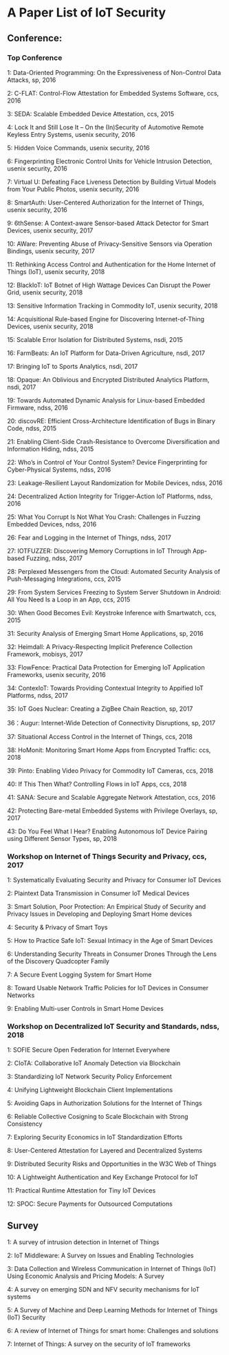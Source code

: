 # A Paper List of IoT Security 
 ## Conference:
 ### Top Conference
  1: Data-Oriented Programming: On the Expressiveness of Non-Control Data Attacks, sp, 2016
  
  2: C-FLAT: Control-Flow Attestation for Embedded Systems Software, ccs, 2016
  
  3: SEDA: Scalable Embedded Device Attestation, ccs, 2015
  
  4: Lock It and Still Lose It – On the (In)Security of Automotive Remote Keyless Entry Systems, usenix security, 2016
  
  5: Hidden Voice Commands, usenix security, 2016
  
  6: Fingerprinting Electronic Control Units for Vehicle Intrusion Detection, usenix security, 2016
  
  7: Virtual U: Defeating Face Liveness Detection by Building Virtual Models from Your Public Photos, usenix security, 2016
  
  8: SmartAuth: User-Centered Authorization for the Internet of Things, usenix security, 2016
  
  9: 6thSense: A Context-aware Sensor-based Attack Detector for Smart Devices, usenix security, 2017
 
  10: AWare: Preventing Abuse of Privacy-Sensitive Sensors via Operation Bindings, usenix security, 2017
  
  11: Rethinking Access Control and Authentication for the Home Internet of Things (IoT), usenix security, 2018
  
  12: BlackIoT: IoT Botnet of High Wattage Devices Can Disrupt the Power Grid, usenix security, 2018
  
  13: Sensitive Information Tracking in Commodity IoT, usenix security, 2018
  
  14: Acquisitional Rule-based Engine for Discovering Internet-of-Thing Devices, usenix security, 2018
  
  15: Scalable Error Isolation for Distributed Systems, nsdi, 2015
  
  16: FarmBeats: An IoT Platform for Data-Driven Agriculture, nsdi, 2017
  
  17: Bringing IoT to Sports Analytics, nsdi, 2017
  
  18: Opaque: An Oblivious and Encrypted Distributed Analytics Platform, nsdi, 2017
  
  19: Towards Automated Dynamic Analysis for Linux-based Embedded Firmware, ndss, 2016
  
  20: discovRE: Efficient Cross-Architecture Identification of Bugs in Binary Code, ndss, 2015
  
  21: Enabling Client-Side Crash-Resistance to Overcome Diversification and Information Hiding, ndss, 2015
  
  22: Who’s in Control of Your Control System? Device Fingerprinting for Cyber-Physical Systems, ndss, 2016
  
  23: Leakage-Resilient Layout Randomization for Mobile Devices, ndss, 2016
  
  24: Decentralized Action Integrity for Trigger-Action IoT Platforms, ndss, 2016
  
  25: What You Corrupt Is Not What You Crash: Challenges in Fuzzing Embedded Devices, ndss, 2016
  
  26: Fear and Logging in the Internet of Things, ndss, 2017
  
  27: IOTFUZZER: Discovering Memory Corruptions in IoT Through App-based Fuzzing, ndss, 2017
  
  28: Perplexed Messengers from the Cloud: Automated Security Analysis of Push-Messaging Integrations, ccs, 2015
  
  29: From System Services Freezing to System Server Shutdown in Android: All You Need Is a Loop in an App, ccs, 2015
  
  30: When Good Becomes Evil: Keystroke Inference with Smartwatch, ccs, 2015
  
  31: Security Analysis of Emerging Smart Home Applications, sp, 2016
  
  32: Heimdall: A Privacy-Respecting Implicit Preference Collection Framework, mobisys, 2017
  
  33: FlowFence: Practical Data Protection for Emerging IoT Application Frameworks, usenix security, 2016
  
  34: ContexIoT: Towards Providing Contextual Integrity to Appified IoT Platforms, ndss, 2017
  
  35: IoT Goes Nuclear: Creating a ZigBee Chain Reaction, sp, 2017
  
  36：Augur: Internet-Wide Detection of Connectivity Disruptions, sp, 2017
  
  37: Situational Access Control in the Internet of Things, ccs, 2018
  
  38: HoMonit: Monitoring Smart Home Apps from Encrypted Traffic: ccs, 2018
  
  39: Pinto: Enabling Video Privacy for Commodity IoT Cameras, ccs, 2018
  
  40: If This Then What? Controlling Flows in IoT Apps, ccs, 2018
  
  41: SANA: Secure and Scalable Aggregate Network Attestation, ccs, 2016
  
  42: Protecting Bare-metal Embedded Systems with Privilege Overlays, sp, 2017
  
  43: Do You Feel What I Hear? Enabling Autonomous IoT Device Pairing using Different Sensor Types, sp, 2018

  ### Workshop on Internet of Things Security and Privacy, ccs, 2017
   1: Systematically Evaluating Security and Privacy for Consumer IoT Devices
   
   2: Plaintext Data Transmission in Consumer IoT Medical Devices
   
   3: Smart Solution, Poor Protection: An Empirical Study of Security and Privacy Issues in Developing and Deploying Smart Home devices
   
   4: Security & Privacy of Smart Toys
   
   5: How to Practice Safe IoT: Sexual Intimacy in the Age of Smart Devices
   
   6: Understanding Security Threats in Consumer Drones Through the Lens of the Discovery Quadcopter Family
   
   7: A Secure Event Logging System for Smart Home
   
   8: Toward Usable Network Traffic Policies for IoT Devices in Consumer Networks
   
   9: Enabling Multi-user Controls in Smart Home Devices
   
  ### Workshop on Decentralized IoT Security and Standards, ndss, 2018
   1: SOFIE Secure Open Federation for Internet Everywhere
   
   2: CIoTA: Collaborative IoT Anomaly Detection via Blockchain
   
   3: Standardizing IoT Network Security Policy Enforcement
   
   4: Unifying Lightweight Blockchain Client Implementations
   
   5: Avoiding Gaps in Authorization Solutions for the Internet of Things
   
   6: Reliable Collective Cosigning to Scale Blockchain with Strong Consistency
   
   7: Exploring Security Economics in IoT Standardization Efforts
   
   8: User-Centered Attestation for Layered and Decentralized Systems
   
   9: Distributed Security Risks and Opportunities in the W3C Web of Things
   
   10: A Lightweight Authentication and Key Exchange Protocol for IoT
   
   11: Practical Runtime Attestation for Tiny IoT Devices
   
   12: SPOC: Secure Payments for Outsourced Computations


## Survey
  1: A survey of intrusion detection in Internet of Things
  
  2: IoT Middleware: A Survey on Issues and Enabling Technologies
  
  3: Data Collection and Wireless Communication in Internet of Things (IoT) Using Economic Analysis and Pricing Models: A Survey
  
  4: A survey on emerging SDN and NFV security mechanisms for IoT systems
  
  5: A Survey of Machine and Deep Learning Methods for Internet of Things (IoT) Security
  
  6: A review of Internet of Things for smart home: Challenges and solutions
  
  7: Internet of Things: A survey on the security of IoT frameworks




